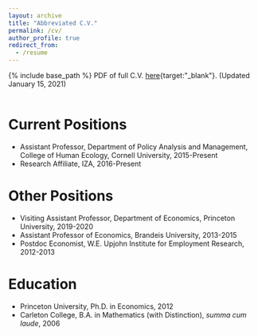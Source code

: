```yaml
---
layout: archive
title: "Abbreviated C.V."
permalink: /cv/
author_profile: true
redirect_from:
  - /resume
---
```


{% include base_path %}
PDF of full C.V. [here](https://peizhuan.github.io/cv_files/CV_ZhuanPei.pdf){target:"_blank"}. (Updated January 15, 2021)<br>
<br>

Current Positions
======
* Assistant Professor, Department of Policy Analysis and Management, College of Human Ecology, Cornell University, 2015-Present
* Research Affiliate, IZA, 2016-Present

Other Positions
======
* Visiting Assistant Professor, Department of Economics, Princeton University, 2019-2020
* Assistant Professor of Economics, Brandeis University, 2013-2015
* Postdoc Economist, W.E. Upjohn Institute for Employment Research, 2012-2013
  
Education
======
* Princeton University, Ph.D. in Economics, 2012
* Carleton College, B.A. in Mathematics (with Distinction), _summa cum laude_, 2006
